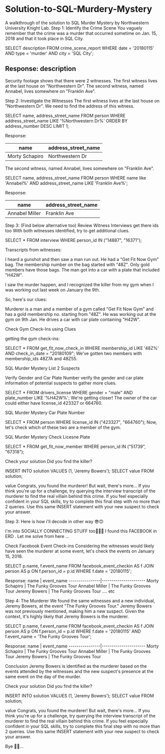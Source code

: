 # Solution-to-SQL-Murdery-Mystery 


A walkthrough of the solution to SQL Murder Mystery by Northwestern University Knight Lab. 
Step 1: Identify the Crime Scene
You vaguely remember that the crime was a murder that occurred sometime on Jan. 15, 2018 and that it took place in SQL City.


SELECT description 
FROM crime_scene_report
WHERE date = '20180115' AND type = 'murder' AND city = 'SQL City';


Response:
description
-----------------------------------------------------
Security footage shows that there were 2 witnesses. 
The first witness lives at the last house on "Northwestern Dr". 
The second witness, named Annabel, lives somewhere on "Franklin Ave".


Step 2: Investigate the Witnesses
The first witness lives at the last house on "Northwestern Dr". We need to find the address of this witness.


SELECT name, address_street_name 
FROM person 
WHERE address_street_name LIKE '%Northwestern Dr%' 
ORDER BY address_number DESC 
LIMIT 1;


Response:

name           | address_street_name
---------------|--------------------------
Morty Schapiro |  Northwestern Dr


The second witness, named Annabel, lives somewhere on "Franklin Ave".


SELECT name, address_street_name 
FROM person 
WHERE name like 'Annabel%'  AND address_street_name LIKE 'Franklin Ave%';

Response:

name	          |address_street_name
----------------|-------------------
Annabel Miller	|Franklin Ave



Step 3: (Find below alternative too)
Review Witness Interviews get there ids too 
With both witnesses identified, try to get additional clues.


SELECT *
FROM interview
WHERE person_id IN ("14887", "16371");


Transcripts from witnesses:

I heard a gunshot and then saw a man run out. He had a "Get Fit Now Gym" bag. The membership number on the bag started with "48Z". Only gold members have those bags. The man got into a car with a plate that included "H42W".

I saw the murder happen, and I recognized the killer from my gym when I was working out last week on January the 9th.

So, here's our clues:

Murderer is a man and a member of a gym called "Get Fit Now Gym" and has a gold membership no. starting from "48Z".
He was working out at the gym on 9th Jan.
He drives a car with car plate containing "H42W".

 
Check Gym Check-Ins using Clues


getting the gym check-ins:

SELECT *
FROM get_fit_now_check_in
WHERE membership_id LIKE '48Z%'
	AND check_in_date = "20180109";
We've gotten two members with membership_ids 48Z7A and 48Z55.

SQL Murder Mystery List 2 Suspects

Verify Gender and Car Plate Number
verify the gender and car plate information of potential suspects to gather more clues.

SELECT *
FROM drivers_license
WHERE gender = "male"
	AND plate_number LIKE '%H42W%';
We're getting closer! The owner of the car could either have license_id 423327 or 664760.

SQL Murder Mystery Car Plate Number

SELECT *
FROM person
WHERE license_id IN ("423327", "664760");
Now, let's check which of these two are a member of the gym.

SQL Murder Mystery Check Licesne Plate



SELECT *
FROM get_fit_now_member
WHERE person_id IN ("51739", "67318");

Check your solution
Did you find the killer?

INSERT INTO solution VALUES (1, 'Jeremy Bowers');
SELECT value FROM solution;


value
Congrats, you found the murderer! But wait, there's more... If you think you're up for a challenge, try querying the interview transcript of the murderer to find the real villain behind this crime. If you feel especially confident in your SQL skills, try to complete this final step with no more than 2 queries. Use this same INSERT statement with your new suspect to check your answer.





Step 3:
Here is how i'll decode in other way  😎🙃

I'm into SOCIALLY CONNECTING STUFF too🤪🤪🤪
I found this FACEBOOK in ERD . Let me solve from here ...

Check Facebook Event Check-ins
Considering the witnesses would likely have seen the murderer at some event, let's check the events on January 15, 2018.

SELECT p.name, f.event_name
FROM facebook_event_checkin AS f
JOIN person AS p ON f.person_id = p.id
WHERE f.date = '20180115';

Response:
name            | event_name
----------------|----------------------
Morty Schapiro  | The Funky Grooves Tour
Annabel Miller  | The Funky Grooves Tour
Jeremy Bowers   | The Funky Grooves Tour .... etc


Step 4: The Murderer
We found the same witnesses and a new individual, Jeremy Bowers, at the event "The Funky Grooves Tour." Jeremy Bowers was not previously mentioned, making him a new suspect. Given the context, it's highly likely that Jeremy Bowers is the murderer.


SELECT p.name, f.event_name
FROM facebook_event_checkin AS f
JOIN person AS p ON f.person_id = p.id
WHERE f.date = '20180115' AND f.event_name = 'The Funky Grooves Tour';


Response:
name            | event_name
----------------|----------------------
Morty Schapiro  | The Funky Grooves Tour
Annabel Miller  | The Funky Grooves Tour
Jeremy Bowers   | The Funky Grooves Tour


Conclusion
Jeremy Bowers is identified as the murderer based on the events attended by the witnesses and the new suspect's presence at the same event on the day of the murder.


Check your solution
Did you find the killer?

INSERT INTO solution VALUES (1, 'Jeremy Bowers');
SELECT value FROM solution;


value
Congrats, you found the murderer! But wait, there's more... If you think you're up for a challenge, try querying the interview transcript of the murderer to find the real villain behind this crime. If you feel especially confident in your SQL skills, try to complete this final step with no more than 2 queries. Use this same INSERT statement with your new suspect to check your answer.


Bye 😮‍💨...

